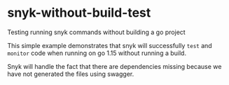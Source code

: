 # snyk-without-build-test
Testing running snyk commands without building a go project

This simple example demonstrates that snyk will successfully `test` and `monitor` code when running on go 1.15 without running a build. 

Snyk will handle the fact that there are dependencies missing because we have not generated the files using swagger.
